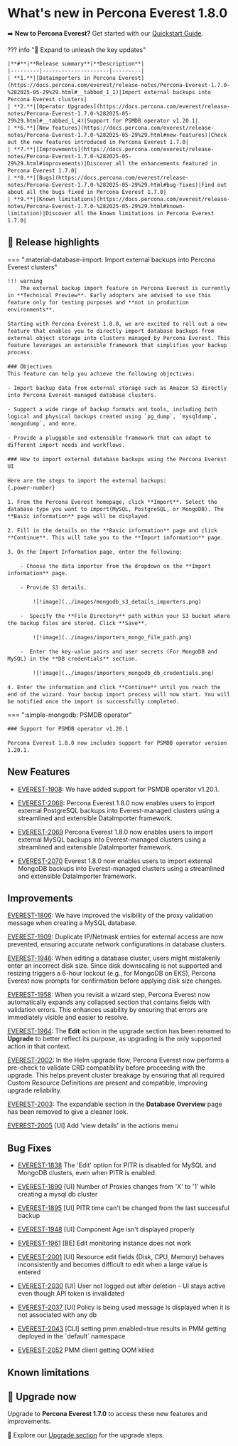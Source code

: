 # What's new in Percona Everest 1.8.0

➡️ **New to Percona Everest?** Get started with our [Quickstart Guide](https://docs.percona.com/everest/quick-install.html).


??? info "🔑 Expand to unleash the key updates"

    |**#**|**Release summary**|**Description**|
    |---------|---------------------|---------|
    | **1.**|[Dataimporters in Percona Everest](https://docs.percona.com/everest/release-notes/Percona-Everest-1.7.0-%282025-05-29%29.html#__tabbed_1_1)|Import external backups into Percona Everest clusters|
    | **2.**|[Operator Upgrades](https://docs.percona.com/everest/release-notes/Percona-Everest-1.7.0-%282025-05-29%29.html#__tabbed_1_4)|Support for PSMDB operator v1.20.1|
    | **6.**|[New features](https://docs.percona.com/everest/release-notes/Percona-Everest-1.7.0-%282025-05-29%29.html#new-features)|Check out the new features introduced in Percona Everest 1.7.0|
    | **7.**|[Improvements](https://docs.percona.com/everest/release-notes/Percona-Everest-1.7.0-%282025-05-29%29.html#improvements)|Discover all the enhancements featured in Percona Everest 1.7.0|
    | **8.**|[Bugs](https://docs.percona.com/everest/release-notes/Percona-Everest-1.7.0-%282025-05-29%29.html#bug-fixes)|Find out about all the bugs fixed in Percona Everest 1.7.0|
    | **9.**|[Known limitations](https://docs.percona.com/everest/release-notes/Percona-Everest-1.7.0-%282025-05-29%29.html#known-limitation)|Discover all the known limitations in Percona Everest 1.7.0|


## 🌟 Release highlights

=== ":material-database-import: Import external backups into Percona Everest clusters"

    !!! warning
        The external backup import feature in Percona Everest is currently in **Technical Preview**. Early adopters are advised to use this feature only for testing purposes and **not in production environments**.

    Starting with Percona Everest 1.8.0, we are excited to roll out a new feature that enables you to directly import database backups from external object storage into clusters managed by Percona Everest. This feature leverages an extensible framework that simplifies your backup process.

    ### Objectives
    This feature can help you achieve the following objectives:

    - Import backup data from external storage such as Amazon S3 directly into Percona Everest-managed database clusters.

    - Support a wide range of backup formats and tools, including both logical and physical backups created using `pg_dump`, `mysqldump`, `mongodump`, and more.

    - Provide a pluggable and extensible framework that can adapt to different import needs and workflows.

    ### How to import external database backups using the Percona Everest UI

    Here are the steps to import the external backups:
    {.power-number}

    1. From the Percona Everest homepage, click **Import**. Select the database type you want to import(MySQL, PostgreSQL, or MongoDB). The **Basic information** page will be displayed.

    2. Fill in the details on the **Basic information** page and click **Continue**. This will take you to the **Import information** page.

    3. On the Import Information page, enter the following:

        - Choose the data importer from the dropdown on the **Import information** page.

        - Provide S3 details.

            ![!image](../images/mongodb_s3_details_importers.png)

        -  Specify the **File Directory** path within your S3 bucket where the backup files are stored. Click **Save**.

            ![!image](../images/importers_mongo_file_path.png)

        -  Enter the key-value pairs and user secrets (For MongoDB and MySQL) in the **DB credentials** section.

            ![!image](../images/importers_mongodb_db_credentials.png)

    4. Enter the information and click **Continue** until you reach the end of the wizard. Your backup import process will now start. You will be notified once the import is successfully completed.

=== ":simple-mongodb: PSMDB operator"
    
    ### Support for PSMDB operator v1.20.1

    Percona Everest 1.8.0 now includes support for PSMDB operator version 1.20.1.


## New Features

- [EVEREST-1908](https://perconadev.atlassian.net/browse/EVEREST-1908): We have added support for PSMDB operator v1.20.1.

- [EVEREST-2068](https://perconadev.atlassian.net/browse/EVEREST-2068): Percona Everest 1.8.0 now enables users to import external PostgreSQL backups into Everest-managed clusters using a streamlined and extensible DataImporter framework.

- [EVEREST-2069](https://perconadev.atlassian.net/browse/EVEREST-2069) Percona Everest 1.8.0 now enables users to import external MySQL backups into Everest-managed clusters using a streamlined and extensible DataImporter framework.

- [EVEREST-2070](https://perconadev.atlassian.net/browse/EVEREST-2070) Everest 1.8.0 now enables users to import external MongoDB backups into Everest-managed clusters using a streamlined and extensible DataImporter framework.


## Improvements

[EVEREST-1806](https://perconadev.atlassian.net/browse/EVEREST-1806): We have improved the visibility of the proxy validation message when creating a MySQL database.

[EVEREST-1909](https://perconadev.atlassian.net/browse/EVEREST-1909): Duplicate IP/Netmask entries for external access are now prevented, ensuring accurate network configurations in database clusters.

[EVEREST-1946](https://perconadev.atlassian.net/browse/EVEREST-1946): When editing a database cluster, users might mistakenly enter an incorrect disk size. Since disk downscaling is not supported and resizing triggers a 6-hour lockout (e.g., for MongoDB on EKS), Percona Everest now prompts for confirmation before applying disk size changes.

[EVEREST-1958](https://perconadev.atlassian.net/browse/EVEREST-1958): When you revisit a wizard step, Percona Everest now automatically expands any collapsed section that contains fields with validation errors. This enhances usability by ensuring that errors are immediately visible and easier to resolve.

[EVEREST-1964](https://perconadev.atlassian.net/browse/EVEREST-1964): The **Edit** action in the upgrade section has been renamed to **Upgrade** to better reflect its purpose, as upgrading is the only supported action in that context.

[EVEREST-2002](https://perconadev.atlassian.net/browse/EVEREST-2002): In the Helm upgrade flow, Percona Everest now performs a pre-check to validate CRD compatibility before proceeding with the upgrade. This helps prevent cluster breakage by ensuring that all required Custom Resource Definitions are present and compatible, improving upgrade reliability.


[EVEREST-2003](https://perconadev.atlassian.net/browse/EVEREST-2003): The expandable section in the **Database Overview** page has been removed to give a cleaner look.

[EVEREST-2005](https://perconadev.atlassian.net/browse/EVEREST-2005) \[UI\] Add 'view details' in the actions menu


## Bug Fixes

- [EVEREST-1838](https://perconadev.atlassian.net/browse/EVEREST-1838) The 'Edit' option for PITR is disabled for MySQL and MongoDB clusters, even when PITR is enabled.


- [EVEREST-1890](https://perconadev.atlassian.net/browse/EVEREST-1890) \[UI\] Number of Proxies changes from 'X' to '1' while creating a mysql db cluster

- [EVEREST-1895](https://perconadev.atlassian.net/browse/EVEREST-1895) \[UI\] PITR time can't be changed from the last successful backup

- [EVEREST-1948](https://perconadev.atlassian.net/browse/EVEREST-1948) \[UI\] Component Age isn't displayed properly

- [EVEREST-1961](https://perconadev.atlassian.net/browse/EVEREST-1961) \[BE\] Edit monitoring instance does not work

- [EVEREST-2001](https://perconadev.atlassian.net/browse/EVEREST-2001) \[UI\] Resource edit fields \(Disk, CPU, Memory\) behaves inconsistently and becomes difficult to edit when a large value is entered

- [EVEREST-2030](https://perconadev.atlassian.net/browse/EVEREST-2030) \[UI\] User not logged out after deletion - UI stays active even though API token is invalidated

- [EVEREST-2037](https://perconadev.atlassian.net/browse/EVEREST-2037) \[UI\] Policy is being used message is displayed when it is not associated with any db


- [EVEREST-2043](https://perconadev.atlassian.net/browse/EVEREST-2043) \[CLI\] setting pmm.enabled=true results in PMM getting deployed in the \`default\` namespace

- [EVEREST-2052](https://perconadev.atlassian.net/browse/EVEREST-2052) PMM client getting OOM killed


## Known limitations


## 🚀 Upgrade now

Upgrade to **Percona Everest 1.7.0** to access these new features and improvements. 

📘 Explore our [Upgrade section](https://docs.percona.com/everest/upgrade/upgrade_with_helm.html) for the upgrade steps.
